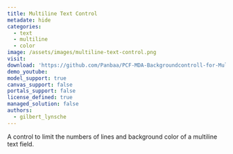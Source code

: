 ```yaml
---
title: Multiline Text Control
metadate: hide
categories:
  - text
  - multiline
  - color
image: /assets/images/multiline-text-control.png
visit: 
download: 'https://github.com/Panbaa/PCF-MDA-Backgroundcontroll-for-Multiline-Textfields'
demo_youtube: 
model_support: true
canvas_support: false
portals_support: false
license_defined: true
managed_solution: false
authors:
  - gilbert_lynsche
---
```

A control to limit the numbers of lines and background color of a multiline text field.
